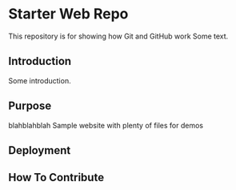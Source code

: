 # Starter Web Repo

This repository is for showing how Git and GitHub work
Some text.

## Introduction

Some introduction.

## Purpose

blahblahblah
Sample website with plenty of files for demos

## Deployment

## How To Contribute